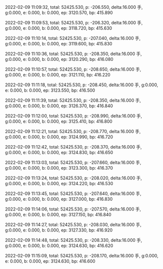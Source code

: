 2022-02-09 11:09:32, total: 52425.530, p: -206.550, delta:16.000 手, g:0.000, e: 0.000, b: 0.000, ep: 3120.570, bp: 415.890

2022-02-09 11:09:53, total: 52425.530, p: -206.320, delta:16.000 手, g:0.000, e: 0.000, b: 0.000, ep: 3118.720, bp: 415.630

2022-02-09 11:10:14, total: 52425.530, p: -207.040, delta:16.000 手, g:0.000, e: 0.000, b: 0.000, ep: 3119.600, bp: 415.830

2022-02-09 11:10:36, total: 52425.530, p: -208.350, delta:16.000 手, g:0.000, e: 0.000, b: 0.000, ep: 3120.290, bp: 416.080

2022-02-09 11:10:57, total: 52425.530, p: -208.650, delta:16.000 手, g:0.000, e: 0.000, b: 0.000, ep: 3121.110, bp: 416.220

2022-02-09 11:11:18, total: 52425.530, p: -208.450, delta:16.000 手, g:0.000, e: 0.000, b: 0.000, ep: 3123.550, bp: 416.500

2022-02-09 11:11:39, total: 52425.530, p: -208.350, delta:16.000 手, g:0.000, e: 0.000, b: 0.000, ep: 3126.370, bp: 416.840

2022-02-09 11:12:00, total: 52425.530, p: -208.990, delta:16.000 手, g:0.000, e: 0.000, b: 0.000, ep: 3125.410, bp: 416.800

2022-02-09 11:12:21, total: 52425.530, p: -208.770, delta:16.000 手, g:0.000, e: 0.000, b: 0.000, ep: 3124.990, bp: 416.720

2022-02-09 11:12:42, total: 52425.530, p: -208.370, delta:16.000 手, g:0.000, e: 0.000, b: 0.000, ep: 3124.830, bp: 416.650

2022-02-09 11:13:03, total: 52425.530, p: -207.660, delta:16.000 手, g:0.000, e: 0.000, b: 0.000, ep: 3123.300, bp: 416.370

2022-02-09 11:13:24, total: 52425.530, p: -208.020, delta:16.000 手, g:0.000, e: 0.000, b: 0.000, ep: 3124.220, bp: 416.530

2022-02-09 11:13:45, total: 52425.530, p: -207.640, delta:16.000 手, g:0.000, e: 0.000, b: 0.000, ep: 3127.000, bp: 416.830

2022-02-09 11:14:06, total: 52425.530, p: -207.570, delta:16.000 手, g:0.000, e: 0.000, b: 0.000, ep: 3127.150, bp: 416.840

2022-02-09 11:14:27, total: 52425.530, p: -208.030, delta:16.000 手, g:0.000, e: 0.000, b: 0.000, ep: 3127.330, bp: 416.920

2022-02-09 11:14:48, total: 52425.530, p: -208.330, delta:16.000 手, g:0.000, e: 0.000, b: 0.000, ep: 3124.630, bp: 416.620

2022-02-09 11:15:09, total: 52425.530, p: -208.170, delta:16.000 手, g:0.000, e: 0.000, b: 0.000, ep: 3124.630, bp: 416.600